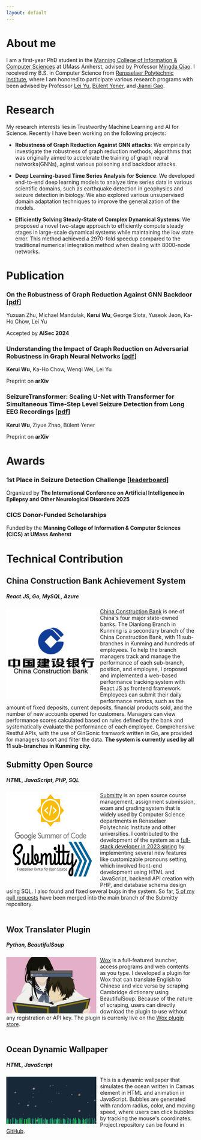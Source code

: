 ```yaml
---
layout: default
---
```


# About me
I am a first-year PhD student in the [Manning College of Information & Computer Sciences](https://www.cics.umass.edu/) at UMass Amherst, advised by Professor [Mingda Qiao](https://sites.google.com/site/acmonsterqiao/). I received my B.S. in Computer Science from [Rensselaer Polytechnic Institute](https://www.rpi.edu/), where I am honored to participate various research programs with been advised by Professor [Lei Yu](https://leiyucs.github.io/), [Bülent Yener](https://www.cs.rpi.edu/~yener/), and [Jianxi Gao](https://www.gaojianxi.com/). 

# Research
My research interests lies in Trustworthy Machine Learning and AI for Science. Recently I have been working on the following projects:

* **Robustness of Graph Reduction Against GNN attacks**: We empirically investigate the robustness of graph reduction methods, algorithms that was originally aimed to accelerate the training of graph neural networks(GNNs), aginst various poisoning and backdoor attacks. 

* **Deep Learning-based Time Series Analysis for Science**: We developed end-to-end deep learning models to analyze time series data in various scientific domains, such as earthquake detection in geophysics and seizure detection in biology. We also explored various unsupervised domain adaptation techniques to improve the generalization of the models.

* **Efficiently Solving Steady-State of Complex Dynamical Systems**: We proposed a novel two-stage approach to efficiently compute steady stages in large-scale dynamical systems while maintaining the low state error. This method achieved a 2970-fold speedup compared to the traditional numerical integration method when dealing with 8000-node networks. 

# Publication
### On the Robustness of Graph Reduction Against GNN Backdoor [[pdf](https://arxiv.org/pdf/2407.02431)]

Yuxuan Zhu, Michael Mandulak, **Kerui Wu**, George Slota, Yuseok Jeon, Ka-Ho Chow, Lei Yu

Accepted by **AISec 2024**

### Understanding the Impact of Graph Reduction on Adversarial Robustness in Graph Neural Networks [[pdf](https://arxiv.org/abs/2412.05883)]

**Kerui Wu**, Ka-Ho Chow, Wenqi Wei, Lei Yu

Preprint on **arXiv**

### SeizureTransformer: Scaling U-Net with Transformer for Simultaneous Time-Step Level Seizure Detection from Long EEG Recordings [[pdf](https://arxiv.org/abs/2504.00336)]

**Kerui Wu**, Ziyue Zhao, Bülent Yener

Preprint on **arXiv**

# Awards
### 1st Place in Seizure Detection Challenge [[leaderboard](https://epilepsybenchmarks.com/challenge/)]

Organized by **The International Conference on Artificial Intelligence in Epilepsy and Other Neurological Disorders 2025**

### CICS Donor-Funded Scholarships

Funded by the **Manning College of Information & Computer Sciences (CICS) at UMass Amherst**

# Technical Contribution
## China Construction Bank Achievement System
##### React.JS, Go, MySQL, Azure
<img src="assets/img/ccb.png" style="width:240px;height:240px;margin-right:10px;float:left">[China Construction Bank](https://www.ccb.com/eng/home/index.shtml) is one of China's four major state-owned banks. The Dianlong Branch in Kunming is a secondary branch of the China Construction Bank, with 11 sub-branches in Kunming and hundreds of employees. To help the branch managers track and manage the performance of each sub-branch, position, and employee, I proposed and implemented a web-based performance tracking system with React.JS as frontend framework. Employees can submit their daily performance metrics, such as the amount of fixed deposits, current deposits, financial products sold, and the number of new accounts opened for customers. Managers can view performance scores calculated based on rules defined by the bank and systematically evaluate the performance of each employee. Comprehensive Restful APIs, with the use of GinGonic framwork written in Go, are provided for managers to sort and filter the data. **The system is currently used by all 11 sub-branches in Kunming city.**
<br>

## Submitty Open Source
##### HTML, JavaScript, PHP, SQL
<img src="assets/img/submitty.png" style="width:240px;height:240px;margin-right:10px;float:left">[Submitty](https://submitty.org/index/overview) is an open source course management, assignment submission, exam and grading system that is widely used by Computer Science departments in Rensselaer Polytechnic Institute and other universities. I contributed to the development of the system as a [full-stack developer in 2023 spring](https://submitty.org/index/people) by implementing several new features like customizable pronouns setting, which involved front-end development using HTML and JavaScript, backend API creation with PHP, and database schema design using SQL. I also found and fixed several bugs in the system. So far, [5 of my pull requests](https://github.com/Submitty/Submitty/pulls?q=is:pr+author:keruiwu) have been merged into the main branch of the Submitty repository.
<br>
<br>

## Wox Translater Plugin
##### Python, BeautifulSoup
<img src="assets/img/wox.gif" style="width:240px;height:150px;margin-right:10px;float:left">[Wox](http://www.wox.one/) is a full-featured launcher, access programs and web contents as you type. I developed a plugin for Wox that can translate English to Chinese and vice versa by scraping Cambridge dictionary using BeautifulSoup. Because of the nature of scraping, users can directly download the plugin to use without any registration or API key. The plugin is currenly live on the [Wox plugin store](http://www.wox.one/plugin/409).
<br>
<br>

## Ocean Dynamic Wallpaper
##### HTML, JavaScript
<img src="assets/img/ocean.gif" style="width:240px;height:125px;margin-right:10px;float:left">This is a dynamic wallpaper that simulates the ocean written in Canvas element in HTML and animation in JavaScript. Bubbles are generated with random radius, color, and moving speed, where users can click bubbles by tracking the mouse's coordinates. Project repository can be found in [GitHub](https://github.com/keruiwu/Ocean_Dynamic_Wallpaper). 
